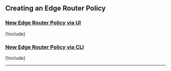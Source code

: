 ## Creating an Edge Router Policy

### [New Edge Router Policy via UI](#tab/tabid-new-edge-router-policy-ui)

[!include[](create-edge-router-policy-ui.md)]

### [New Edge Router Policy via CLI](#tab/tabid-new-edge-router-policy-cli)

[!include[](create-edge-router-policy-cli.md)]

***
